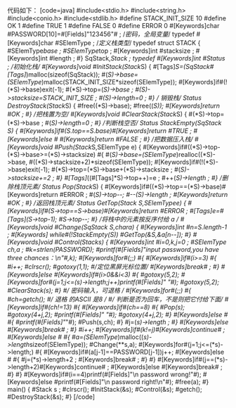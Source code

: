 代码如下：
[code=java]
#include<stdio.h>
#include<string.h>
#include<conio.h>
#include<stdlib.h>
#define STACK_INIT_SIZE 10
#define OK 1
#define TRUE 1
#define FALSE  0
#define ERROR 0
#[Keywords]char #PASSWORD[10]=#[Fields]"123456"# ;
/*密码，全局变量*/
typedef #[Keywords]char #SElemType ;
/*定义栈类型*/
typedef struct STACK 
{
    #SElemType*base ;
    #SElemType*top ;
    #[Keywords]int #stacksize ;
    #[Keywords]int #length ;
#}
SqStack,*Stack ;
typedef #[Keywords]int #Status ;
/*初始化栈*/
#[Keywords]void #InitStack(Stack*S)
{
    #[Tags]*S=(SqStack#[Tags]*)malloc(sizeof(SqStack));
    #(*S)->base=(SElemType*)malloc(STACK_INIT_SIZE*sizeof(SElemType));
    #[Keywords]if#(!(*S)->base)exit(-1);
    #(*S)->top=(*S)->base ;
    #(*S)->stacksize=STACK_INIT_SIZE ;
    #(*S)->length=0 ;
#}
/* 销毁栈*/
Status DestroyStack(Stack*S)
{
    #free((*S)->base);
    #free((*S));
    #[Keywords]return #OK ;
#}
/*把栈置为空*/
#[Keywords]void #ClearStack(Stack*S)
{
    #(*S)->top=(*S)->base ;
    #(*S)->length=0 ;
#}
/*判断栈空否*/
Status StackEmpty(SqStack S)
{
    #[Keywords]if#(S.top==S.base)#[Keywords]return #TRUE ;
    #[Keywords]else #
    #[Keywords]return #FALSE ;
#}
/*把数据压入栈*/
#[Keywords]void #Push(Stack*S,SElemType e)
{
    #[Keywords]if#((*S)->top-(*S)->base>=(*S)->stacksize)
    #{
        #(*S)->base=(SElemType*)realloc((*S)->base,
        #((*S)->stacksize+2)*sizeof(SElemType));
        #[Keywords]if#(!(*S)->base)exit(-1);
        #(*S)->top=(*S)->base+(*S)->stacksize ;
        #(*S)->stacksize+=2 ;
    #}
    #[Tags]*((#[Tags]*S)->top++)=e ;
    #++(*S)->length ;
#}
/*删除栈顶元素*/
Status Pop(Stack*S)
{
    #[Keywords]if#((*S)->top==(*S)->base)#[Keywords]return #ERROR ;
    #(*S)->top--;
    #--(*S)->length ;
    #[Keywords]return #OK ;
#}
/*返回栈顶元素*/
Status GetTop(Stack S,SElemType*e)
{
    #[Keywords]if#(S->top==S->base)#[Keywords]return #ERROR ;
    #[Tags]*e=#[Tags]*(S->top-1);
    #S->top--;
#}
/*将栈中的元素按反序付给 a */
#[Keywords]void #Change(SqStack S,char*a)
{
    #[Keywords]int #n=S.length-1 ;
   #[Keywords] while#(!StackEmpty(S))
    #GetTop(&S,&a[n--]);
#}
#[Keywords]void #Control(Stack*s)
{
    #[Keywords]int #i=0,k,j=0 ;
    #SElemType ch,*a ;
    #k=strlen(PASSWORD);
    #printf(#[Fields]"input password,you have three chances：\n"#,k);
    #[Keywords]for#(;;)
    #{
        #[Keywords]if#(i>=3)
        #{
            #i++;
            #clrscr();
            #gotoxy(1,1);
            #/*定位黑屏光标位置*/
            #[Keywords]break# ;
        #}
        #[Keywords]else #[Keywords]if#(i>0&&i<3)
        #{
            #gotoxy(5,2);
            #[Keywords]for#(j=1;j<=(*s)->length;j++)printf(#[Fields]" "#);
            #gotoxy(5,2);
            #ClearStack(s);
        #}
        #/* 密码输入，可退格 */
        #[Keywords]for#(;;)
        #{
            #ch=getch();
            #/* 退格 的ASCII 是8 */
            #/* 判断是否为回车，不是则把它付给下面*/
            #[Keywords]if#(ch!=13)
            #{
                #[Keywords]if#(ch==8)
                #{
                    #Pop(s);
                    #gotoxy(4+j,2);
                    #printf(#[Fields]" "#);
                    #gotoxy(4+j,2);
                #}
                #[Keywords]else #
                #{
                    #printf(#[Fields]"*"#);
                    #Push(s,ch);
                #}
                #j=(*s)->length ;
            #}
            #[Keywords]else #[Keywords]break# ;
        #}
        #i++;
        #[Keywords]if#(k!=j)#[Keywords]continue# ;
        #[Keywords]else #
        #{
            #a=(SElemType*)malloc((*s)->length*sizeof(SElemType));
            #Change(**s,a);
            #[Keywords]for#(j=1;j<=(*s)->length;)
            #{
                #[Keywords]if#(a[j-1]==PASSWORD[j-1])j++;
                #[Keywords]else #
                #{
                    #j=(*s)->length+2 ;
                    #[Keywords]break# ;
                #}
            #}
            #[Keywords]if#(j==(*s)->length+2)#[Keywords]continue# ;
            #[Keywords]else #[Keywords]break# ;
        #}
    #}
    #[Keywords]if#(i==4)printf(#[Fields]"\n password wrong!"#);
    #[Keywords]else #printf(#[Fields]"\n password right!\n"#);
    #free(a);
#}
main()
{
    #Stack s ;
    #clrscr();
    #InitStack(&s);
    #Control(&s);
    #getch();
    #DestroyStack(&s);
#}
[/code]